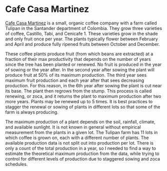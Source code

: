 # Cafe Casa Martinez
[Cafe Casa Martinez](https://www.cafecasamartinez.com/) is a small, organic coffee company with a farm called Tulipan in the Santander department of Colombia. They grow three varieties of coffee, Castillo, Tabi, and Cenicafe 1. These varieties grow in the shade and only fruit once per year. The plants typically flower between February and April and produce fully ripened fruits between October and December.

These coffee plants produce fruit (from which beans are extracted) at a fraction of their max productivity that depends on the number of years since the tree has been planted or renewed. No fruit is produced in the year of sowing or the year after. In the second year after sowing the plant will produce fruit at 50% of its maximum production. The third year sees maximum fruit production and each year after that sees decreasing production. For this reason, in the 6th year after sowing the plant is cut near its base. The plant then regrows from the stump. This process is called renewing, or zoca, and it returns the plant to maximum production after two more years. Plants may be renewed up to 5 times. It is best practices to stagger the renewal or sowing of plants in different lots so that some of the farm is always producing.

The maximum production of a plant depends on the soil, rainfall, climate, and available sunlight. It is not known in general without empirical measurement from the plants in a given lot. The Tulipan farm has 11 lots in which coffee is grown on, each with a different number of plants. The available production data is not split out into production per lot. There is only a count of the total production in a year, so I needed to find a way to estimate the theoretical maximum production from the data, while trying to control for different levels of production due to staggered sowing and zoca schedules.
